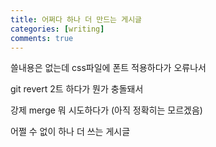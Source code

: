 ```yaml
---
title: 어쩌다 하나 더 만드는 게시글
categories: [writing]
comments: true
---
```


쓸내용은 없는데 css파일에 폰트 적용하다가 오류나서

git revert 2트 하다가 뭔가 충돌돼서

강제 merge 뭐 시도하다가 (아직 정확히는 모르겠음)

어쩔 수 없이 하나 더 쓰는 게시글